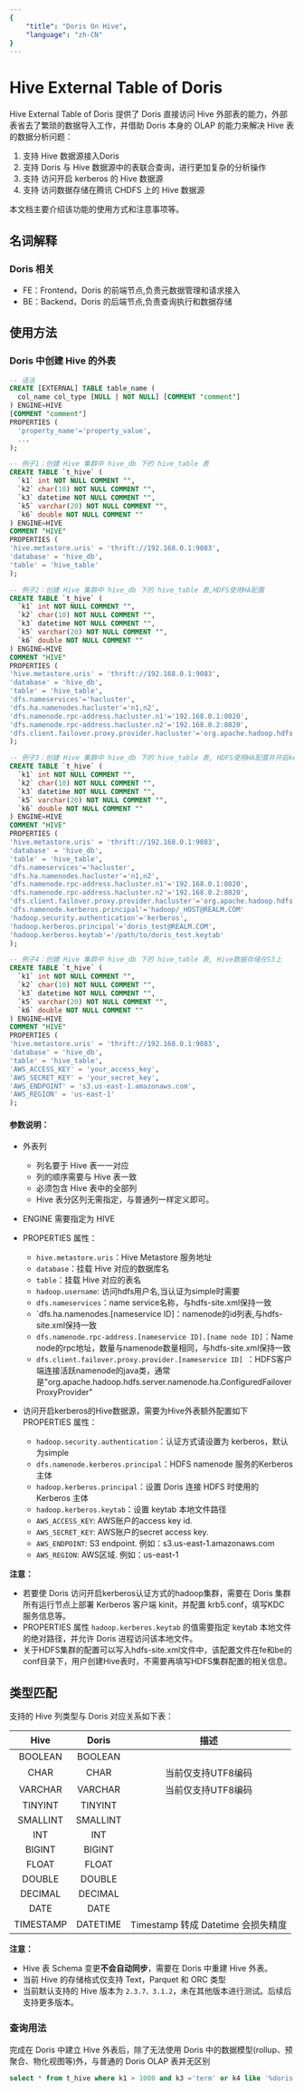 ```yaml
---
{
    "title": "Doris On Hive",
    "language": "zh-CN"
}
---
```


<!-- 
Licensed to the Apache Software Foundation (ASF) under one
or more contributor license agreements.  See the NOTICE file
distributed with this work for additional information
regarding copyright ownership.  The ASF licenses this file
to you under the Apache License, Version 2.0 (the
"License"); you may not use this file except in compliance
with the License.  You may obtain a copy of the License at

  http://www.apache.org/licenses/LICENSE-2.0

Unless required by applicable law or agreed to in writing,
software distributed under the License is distributed on an
"AS IS" BASIS, WITHOUT WARRANTIES OR CONDITIONS OF ANY
KIND, either express or implied.  See the License for the
specific language governing permissions and limitations
under the License.
-->

# Hive External Table of Doris

<version deprecated="1.2" comment="请使用 Multi-Catalog 功能访问 Hive">

Hive External Table of Doris 提供了 Doris 直接访问 Hive 外部表的能力，外部表省去了繁琐的数据导入工作，并借助 Doris 本身的 OLAP 的能力来解决 Hive 表的数据分析问题：

1. 支持 Hive 数据源接入Doris
2. 支持 Doris 与 Hive 数据源中的表联合查询，进行更加复杂的分析操作
3. 支持 访问开启 kerberos 的 Hive 数据源
4. 支持 访问数据存储在腾讯 CHDFS 上的 Hive 数据源
 
本文档主要介绍该功能的使用方式和注意事项等。

</version>

## 名词解释

### Doris 相关

* FE：Frontend，Doris 的前端节点,负责元数据管理和请求接入
* BE：Backend，Doris 的后端节点,负责查询执行和数据存储

## 使用方法

### Doris 中创建 Hive 的外表

```sql
-- 语法
CREATE [EXTERNAL] TABLE table_name (
  col_name col_type [NULL | NOT NULL] [COMMENT "comment"]
) ENGINE=HIVE
[COMMENT "comment"]
PROPERTIES (
  'property_name'='property_value',
  ...
);

-- 例子1：创建 Hive 集群中 hive_db 下的 hive_table 表
CREATE TABLE `t_hive` (
  `k1` int NOT NULL COMMENT "",
  `k2` char(10) NOT NULL COMMENT "",
  `k3` datetime NOT NULL COMMENT "",
  `k5` varchar(20) NOT NULL COMMENT "",
  `k6` double NOT NULL COMMENT ""
) ENGINE=HIVE
COMMENT "HIVE"
PROPERTIES (
'hive.metastore.uris' = 'thrift://192.168.0.1:9083',
'database' = 'hive_db',
'table' = 'hive_table'
);

-- 例子2：创建 Hive 集群中 hive_db 下的 hive_table 表,HDFS使用HA配置
CREATE TABLE `t_hive` (
  `k1` int NOT NULL COMMENT "",
  `k2` char(10) NOT NULL COMMENT "",
  `k3` datetime NOT NULL COMMENT "",
  `k5` varchar(20) NOT NULL COMMENT "",
  `k6` double NOT NULL COMMENT ""
) ENGINE=HIVE
COMMENT "HIVE"
PROPERTIES (
'hive.metastore.uris' = 'thrift://192.168.0.1:9083',
'database' = 'hive_db',
'table' = 'hive_table',
'dfs.nameservices'='hacluster',
'dfs.ha.namenodes.hacluster'='n1,n2',
'dfs.namenode.rpc-address.hacluster.n1'='192.168.0.1:8020',
'dfs.namenode.rpc-address.hacluster.n2'='192.168.0.2:8020',
'dfs.client.failover.proxy.provider.hacluster'='org.apache.hadoop.hdfs.server.namenode.ha.ConfiguredFailoverProxyProvider'
);

-- 例子3：创建 Hive 集群中 hive_db 下的 hive_table 表, HDFS使用HA配置并开启kerberos认证方式
CREATE TABLE `t_hive` (
  `k1` int NOT NULL COMMENT "",
  `k2` char(10) NOT NULL COMMENT "",
  `k3` datetime NOT NULL COMMENT "",
  `k5` varchar(20) NOT NULL COMMENT "",
  `k6` double NOT NULL COMMENT ""
) ENGINE=HIVE
COMMENT "HIVE"
PROPERTIES (
'hive.metastore.uris' = 'thrift://192.168.0.1:9083',
'database' = 'hive_db',
'table' = 'hive_table',
'dfs.nameservices'='hacluster',
'dfs.ha.namenodes.hacluster'='n1,n2',
'dfs.namenode.rpc-address.hacluster.n1'='192.168.0.1:8020',
'dfs.namenode.rpc-address.hacluster.n2'='192.168.0.2:8020',
'dfs.client.failover.proxy.provider.hacluster'='org.apache.hadoop.hdfs.server.namenode.ha.ConfiguredFailoverProxyProvider',
'dfs.namenode.kerberos.principal'='hadoop/_HOST@REALM.COM'
'hadoop.security.authentication'='kerberos',
'hadoop.kerberos.principal'='doris_test@REALM.COM',
'hadoop.kerberos.keytab'='/path/to/doris_test.keytab'
);

-- 例子4：创建 Hive 集群中 hive_db 下的 hive_table 表, Hive数据存储在S3上
CREATE TABLE `t_hive` (
  `k1` int NOT NULL COMMENT "",
  `k2` char(10) NOT NULL COMMENT "",
  `k3` datetime NOT NULL COMMENT "",
  `k5` varchar(20) NOT NULL COMMENT "",
  `k6` double NOT NULL COMMENT ""
) ENGINE=HIVE
COMMENT "HIVE"
PROPERTIES (
'hive.metastore.uris' = 'thrift://192.168.0.1:9083',
'database' = 'hive_db',
'table' = 'hive_table',
'AWS_ACCESS_KEY' = 'your_access_key',
'AWS_SECRET_KEY' = 'your_secret_key',
'AWS_ENDPOINT' = 's3.us-east-1.amazonaws.com',
'AWS_REGION' = 'us-east-1'
);

```

#### 参数说明：

- 外表列
    - 列名要于 Hive 表一一对应
    - 列的顺序需要与 Hive 表一致
    - 必须包含 Hive 表中的全部列
    - Hive 表分区列无需指定，与普通列一样定义即可。
- ENGINE 需要指定为 HIVE
- PROPERTIES 属性：
    - `hive.metastore.uris`：Hive Metastore 服务地址
    - `database`：挂载 Hive 对应的数据库名
    - `table`：挂载 Hive 对应的表名
    - `hadoop.username`: 访问hdfs用户名,当认证为simple时需要
    - `dfs.nameservices`：name service名称，与hdfs-site.xml保持一致
    - `dfs.ha.namenodes.[nameservice ID]：namenode的id列表,与hdfs-site.xml保持一致
    - `dfs.namenode.rpc-address.[nameservice ID].[name node ID]`：Name node的rpc地址，数量与namenode数量相同，与hdfs-site.xml保持一致
    - `dfs.client.failover.proxy.provider.[nameservice ID] `：HDFS客户端连接活跃namenode的java类，通常是"org.apache.hadoop.hdfs.server.namenode.ha.ConfiguredFailoverProxyProvider"

- 访问开启kerberos的Hive数据源，需要为Hive外表额外配置如下 PROPERTIES 属性：
    - `hadoop.security.authentication`：认证方式请设置为 kerberos，默认为simple
    - `dfs.namenode.kerberos.principal`：HDFS namenode 服务的Kerberos 主体
    - `hadoop.kerberos.principal`：设置 Doris 连接 HDFS 时使用的 Kerberos 主体
    - `hadoop.kerberos.keytab`：设置 keytab 本地文件路径
    - `AWS_ACCESS_KEY`: AWS账户的access key id.
    - `AWS_SECRET_KEY`: AWS账户的secret access key.
    - `AWS_ENDPOINT`: S3 endpoint. 例如：s3.us-east-1.amazonaws.com
    - `AWS_REGION`: AWS区域. 例如：us-east-1

**注意：**
- 若要使 Doris 访问开启kerberos认证方式的hadoop集群，需要在 Doris 集群所有运行节点上部署 Kerberos 客户端 kinit，并配置 krb5.conf，填写KDC 服务信息等。
- PROPERTIES 属性 `hadoop.kerberos.keytab` 的值需要指定 keytab 本地文件的绝对路径，并允许 Doris 进程访问该本地文件。
- 关于HDFS集群的配置可以写入hdfs-site.xml文件中，该配置文件在fe和be的conf目录下，用户创建Hive表时，不需要再填写HDFS集群配置的相关信息。

## 类型匹配

支持的 Hive 列类型与 Doris 对应关系如下表：

|  Hive  | Doris  |             描述              |
| :------: | :----: | :-------------------------------: |
|   BOOLEAN  | BOOLEAN  |                         |
|   CHAR   |  CHAR  |            当前仅支持UTF8编码            |
|   VARCHAR | VARCHAR |       当前仅支持UTF8编码       |
|   TINYINT   | TINYINT |  |
|   SMALLINT  | SMALLINT |  |
|   INT  | INT |  |
|   BIGINT  | BIGINT |  |
|   FLOAT   |  FLOAT  |                                   |
|   DOUBLE  | DOUBLE |  |
|   DECIMAL  | DECIMAL |  |
|   DATE   |  DATE  |                                   |
|   TIMESTAMP  | DATETIME | Timestamp 转成 Datetime 会损失精度 |

**注意：**
- Hive 表 Schema 变更**不会自动同步**，需要在 Doris 中重建 Hive 外表。
- 当前 Hive 的存储格式仅支持 Text，Parquet 和 ORC 类型
- 当前默认支持的 Hive 版本为 `2.3.7、3.1.2`，未在其他版本进行测试。后续后支持更多版本。

### 查询用法

完成在 Doris 中建立 Hive 外表后，除了无法使用 Doris 中的数据模型(rollup、预聚合、物化视图等)外，与普通的 Doris OLAP 表并无区别

```sql
select * from t_hive where k1 > 1000 and k3 ='term' or k4 like '%doris';
```
